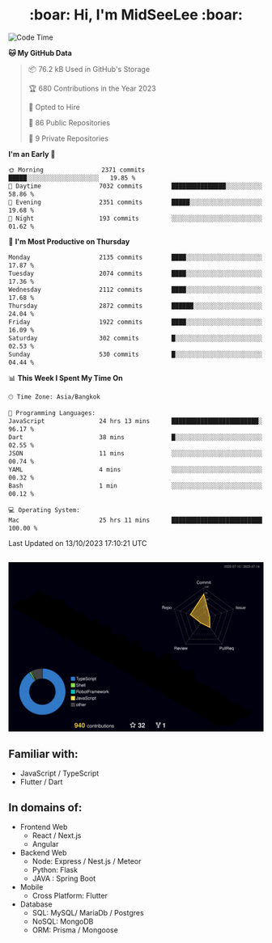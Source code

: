 <h1 align="center"> :boar: Hi, I'm MidSeeLee :boar:</h1>
 
<!--START_SECTION:waka-->
![Code Time](http://img.shields.io/badge/Code%20Time-1%2C016%20hrs%2042%20mins-blue)

**🐱 My GitHub Data** 

> 📦 76.2 kB Used in GitHub's Storage 
 > 
> 🏆 680 Contributions in the Year 2023
 > 
> 💼 Opted to Hire
 > 
> 📜 86 Public Repositories 
 > 
> 🔑 9 Private Repositories 
 > 
**I'm an Early 🐤** 

```text
🌞 Morning                2371 commits        █████░░░░░░░░░░░░░░░░░░░░   19.85 % 
🌆 Daytime                7032 commits        ███████████████░░░░░░░░░░   58.86 % 
🌃 Evening                2351 commits        █████░░░░░░░░░░░░░░░░░░░░   19.68 % 
🌙 Night                  193 commits         ░░░░░░░░░░░░░░░░░░░░░░░░░   01.62 % 
```
📅 **I'm Most Productive on Thursday** 

```text
Monday                   2135 commits        ████░░░░░░░░░░░░░░░░░░░░░   17.87 % 
Tuesday                  2074 commits        ████░░░░░░░░░░░░░░░░░░░░░   17.36 % 
Wednesday                2112 commits        ████░░░░░░░░░░░░░░░░░░░░░   17.68 % 
Thursday                 2872 commits        ██████░░░░░░░░░░░░░░░░░░░   24.04 % 
Friday                   1922 commits        ████░░░░░░░░░░░░░░░░░░░░░   16.09 % 
Saturday                 302 commits         █░░░░░░░░░░░░░░░░░░░░░░░░   02.53 % 
Sunday                   530 commits         █░░░░░░░░░░░░░░░░░░░░░░░░   04.44 % 
```


📊 **This Week I Spent My Time On** 

```text
🕑︎ Time Zone: Asia/Bangkok

💬 Programming Languages: 
JavaScript               24 hrs 13 mins      ████████████████████████░   96.17 % 
Dart                     38 mins             █░░░░░░░░░░░░░░░░░░░░░░░░   02.55 % 
JSON                     11 mins             ░░░░░░░░░░░░░░░░░░░░░░░░░   00.74 % 
YAML                     4 mins              ░░░░░░░░░░░░░░░░░░░░░░░░░   00.32 % 
Bash                     1 min               ░░░░░░░░░░░░░░░░░░░░░░░░░   00.12 % 

💻 Operating System: 
Mac                      25 hrs 11 mins      █████████████████████████   100.00 % 
```


 Last Updated on 13/10/2023 17:10:21 UTC
<!--END_SECTION:waka-->

##

![](./profile-3d-contrib/profile-night-rainbow.svg)

## Familiar with:
- JavaScript / TypeScript
- Flutter / Dart

## In domains of:
- Frontend Web
  - React / Next.js
  - Angular
- Backend Web
  - Node: Express / Nest.js / Meteor
  - Python: Flask
  - JAVA : Spring Boot
- Mobile
  - Cross Platform: Flutter
- Database
  - SQL: MySQL/ MariaDb / Postgres
  - NoSQL: MongoDB
  - ORM: Prisma / Mongoose
